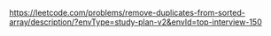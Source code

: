 https://leetcode.com/problems/remove-duplicates-from-sorted-array/description/?envType=study-plan-v2&envId=top-interview-150
